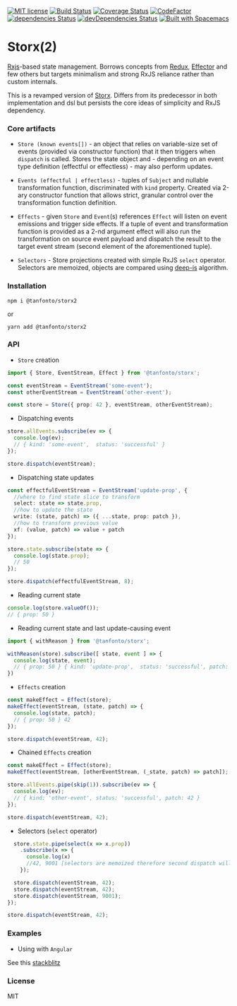 [![MIT
license](https://img.shields.io/badge/License-MIT-blue.svg)](https://lbesson.mit-license.org/)
[![Build
Status](https://travis-ci.com/tanfonto/storx2.svg?branch=master)](https://travis-ci.com/tanfonto/storx2) [![Coverage Status](https://coveralls.io/repos/github/tanfonto/storx2/badge.svg?branch=master)](https://coveralls.io/github/tanfonto/storx2?branch=master)
[![CodeFactor](https://www.codefactor.io/repository/github/tanfonto/storx2/badge)](https://www.codefactor.io/repository/github/tanfonto/storx2)
[![dependencies
Status](https://david-dm.org/tanfonto/storx2/status.svg)](https://david-dm.org/tanfonto/storx2) [![devDependencies Status](https://david-dm.org/tanfonto/storx2/dev-status.svg)](https://david-dm.org/tanfonto/storx2?type=dev)
[![Built with Spacemacs](https://cdn.rawgit.com/syl20bnr/spacemacs/442d025779da2f62fc86c2082703697714db6514/assets/spacemacs-badge.svg)](http://spacemacs.org)

# Storx(2)

[Rxjs](https://github.com/ReactiveX/RxJS)-based state management. Borrows concepts from [Redux](https://github.com/reduxjs/redux), [Effector](https://github.com/zerobias/effector) and few others
but targets minimalism and strong RxJS reliance rather than custom internals.

This is a revamped version of [Storx](https://github.com/tanfonto/storx). Differs from its predecessor in both implementation and dsl but persists the core ideas of simplicity and RxJS dependency.

### Core artifacts

- `Store (known events[])` - an object that relies on variable-size set of events (provided via constructor function) that it then triggers when `dispatch` is called. Stores the state object and - depending on an event type definition (effectful or effectless) - may also perform updates.

- `Events (effectful | effectless)` - tuples of `Subject` and nullable transformation function, discriminated with `kind` property. Created via 2-ary constructor function that allows strict, granular control over the transformation function definition.

- `Effects` - given `Store` and `Event`(s) references `Effect` will listen on event emissions and trigger side effects. If a tuple of event and transformation function is provided as a 2-nd argument effect will also run the transformation on source event payload and dispatch the result to the target event stream (second element of the aforementioned tuple).

- `Selectors` - Store projections created with simple RxJS `select` operator. Selectors are memoized, objects are compared using [deep-is](https://www.npmjs.com/package/deep-is) algorithm. 

### Installation

```
npm i @tanfonto/storx2
```

or

```
yarn add @tanfonto/storx2
```

### API

- `Store` creation

```typescript
import { Store, EventStream, Effect } from '@tanfonto/storx';

const eventStream = EventStream('some-event');
const otherEventStream = EventStream('other-event');

const store = Store({ prop: 42 }, eventStream, otherEventStream);
```

- Dispatching events

```typescript
store.allEvents.subscribe(ev => {
  console.log(ev);
  // { kind: 'some-event',  status: 'successful' }
});

store.dispatch(eventStream);
```

- Dispatching state updates

```typescript
const effectfulEventStream = EventStream('update-prop', {
  //where to find state slice to transform
  select: state => state.prop,
  //how to update the state
  write: (state, patch) => ({ ...state, prop: patch }),
  //how to transform previous value
  xf: (value, patch) => value + patch
});

store.state.subscribe(state => {
  console.log(state.prop);
  // 50
});

store.dispatch(effectfulEventStream, 8);
```

- Reading current state

```typescript
console.log(store.valueOf());
// { prop: 50 }
```

- Reading current state and last update-causing event

```typescript
import { withReason } from '@tanfonto/storx';

withReason(store).subscribe([ state, event ] => {
  console.log(state, event);
  // { prop: 50 } { kind: 'update-prop',  status: 'successful', patch: 8 }
}) 

```

- `Effects` creation

```typescript
const makeEffect = Effect(store);
makeEffect(eventStream, (state, patch) => {
  console.log(state, patch);
  // { prop: 50 } 42
});

store.dispatch(eventStream, 42);
```

- Chained `Effects` creation

```typescript
const makeEffect = Effect(store);
makeEffect(eventStream, [otherEventStream, (_state, patch) => patch]);

store.allEvents.pipe(skip(1)).subscribe(ev => {
  console.log(ev);
  // { kind: 'other-event', status: 'successful', patch: 42 }
});

store.dispatch(eventStream, 42);
```

- Selectors (`select` operator)

```typescript
  store.state.pipe(select(x => x.prop))
    .subscribe(x => {
      console.log(x)
      //42, 9001 [selectors are memoized therefore second dispatch will not emit] 
    });

  store.dispatch(eventStream, 42);
  store.dispatch(eventStream, 42);
  store.dispatch(eventStream, 9001);
});

store.dispatch(eventStream, 42);
```

### Examples

- Using with `Angular`

See this [stackblitz](https://stackblitz.com/edit/angular-gh6ps3) 

### License

MIT
    
